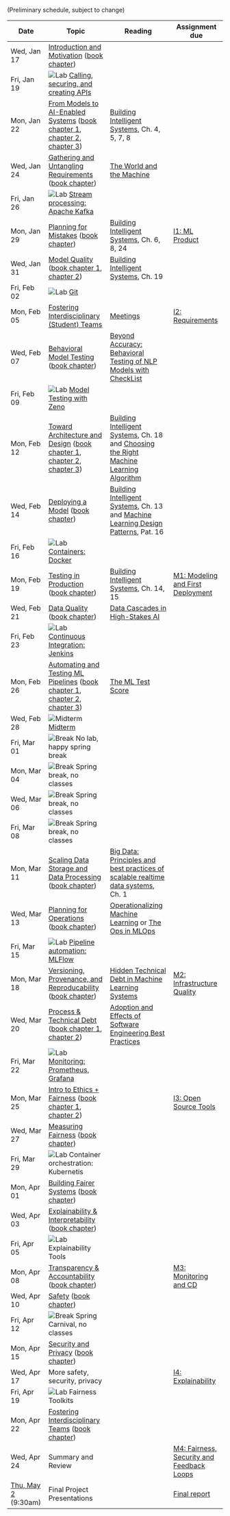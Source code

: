 (Preliminary schedule, subject to change)

| Date  | Topic | Reading | Assignment due |
| -     | -     | -       | -              |
| Wed, Jan 17 | [Introduction and Motivation](https://mlip-cmu.github.io/s2024/slides/01_introduction/intro.html) ([book chapter](https://ckaestne.medium.com/introduction-to-machine-learning-in-production-eef7427426f1)) |  |  |
| Fri, Jan 19 | ![Lab](https://img.shields.io/badge/-lab-yellow.svg) [Calling, securing, and creating APIs](https://github.com/mlip-cmu/s2024/blob/main/labs/lab01.md)  |  |  |
| Mon, Jan 22 | [From Models to AI-Enabled Systems](https://mlip-cmu.github.io/s2024/slides/02_systems/systems.html) ([book chapter 1](https://ckaestne.medium.com/machine-learning-in-production-from-models-to-systems-e1422ec7cd65), [chapter 2](https://ckaestne.medium.com/when-to-use-machine-learning-83fe9be1b8e1), [chapter 3](https://ckaestne.medium.com/setting-and-measuring-goals-for-machine-learning-projects-c887bc6ab9d0)) | [Building Intelligent Systems](https://cmu.primo.exlibrisgroup.com/permalink/01CMU_INST/6lpsnm/alma991019649190004436), Ch. 4, 5, 7, 8 |  |
| Wed, Jan 24 | [Gathering and Untangling Requirements](https://mlip-cmu.github.io/s2024/slides/03_requirements/requirements.html) ([book chapter](https://ckaestne.medium.com/gathering-requirements-for-ml-enabled-systems-4f0a7a23730f)) | [The World and the Machine](https://scholar.google.com/scholar?cluster=1090758480873197042) |  |
| Fri, Jan 26 | ![Lab](https://img.shields.io/badge/-lab-yellow.svg) [Stream processing: Apache Kafka](https://github.com/mlip-cmu/s2024/blob/main/labs/lab02.md)  |  |  |
| Mon, Jan 29 | [Planning for Mistakes](https://mlip-cmu.github.io/s2024/slides/04_mistakes/mistakes.html) ([book chapter](https://ckaestne.medium.com/planning-for-machine-learning-mistakes-2574f4fcf529)) | [Building Intelligent Systems](https://cmu.primo.exlibrisgroup.com/permalink/01CMU_INST/6lpsnm/alma991019649190004436), Ch. 6, 8, 24 | [I1: ML Product](https://github.com/mlip-cmu/s2024/blob/main/assignments/I1_mlproduct.md) |
| Wed, Jan 31 | [Model Quality](https://mlip-cmu.github.io/s2024/slides/05_modelaccuracy/modelquality1.html) ([book chapter 1](https://ckaestne.medium.com/model-quality-defining-correctness-and-fit-a8361b857df), [chapter 2](https://ckaestne.medium.com/model-quality-measuring-prediction-accuracy-38826216ebcb)) | [Building Intelligent Systems](https://cmu.primo.exlibrisgroup.com/permalink/01CMU_INST/6lpsnm/alma991019649190004436), Ch. 19 |  |
| Fri, Feb 02 | ![Lab](https://img.shields.io/badge/-lab-yellow.svg) [Git](https://github.com/mlip-cmu/s2024/blob/main/labs/lab03.md)  |  |  |
| Mon, Feb 05 | [Fostering Interdisciplinary (Student) Teams](https://mlip-cmu.github.io/s2024/slides/06_teamwork/teams.html) | [Meetings](https://third-bit.com/2018/05/11/meetings/) | [I2: Requirements](https://github.com/mlip-cmu/s2024/blob/main/assignments/I2_requirements.md) |
| Wed, Feb 07 | [Behavioral Model Testing](https://mlip-cmu.github.io/s2024/slides/07_modeltesting/modelquality2.html) ([book chapter](https://ckaestne.medium.com/model-quality-slicing-capabilities-invariants-and-other-testing-strategies-27e456027bd)) | [Beyond Accuracy: Behavioral Testing of NLP Models with CheckList](https://aclanthology.org/2020.acl-main.442.pdf) |  |
| Fri, Feb 09 | ![Lab](https://img.shields.io/badge/-lab-yellow.svg) [Model Testing with Zeno](https://github.com/mlip-cmu/s2024/blob/main/labs/lab04.md)  |  |  |
| Mon, Feb 12 | [Toward Architecture and Design](https://mlip-cmu.github.io/s2024/slides/08_architecture/tradeoffs.html) ([book chapter 1](https://ckaestne.medium.com/architectural-components-in-ml-enabled-systems-78cf76b29a92), [chapter 2](https://ckaestne.medium.com/thinking-like-a-software-architect-121ea6919871), [chapter 3](https://ckaestne.medium.com/quality-drivers-in-architectures-for-ml-enabled-systems-836f21c44334)) | [Building Intelligent Systems](https://cmu.primo.exlibrisgroup.com/permalink/01CMU_INST/6lpsnm/alma991019649190004436), Ch. 18 and [Choosing the Right Machine Learning Algorithm](https://hackernoon.com/choosing-the-right-machine-learning-algorithm-68126944ce1f) |  |
| Wed, Feb 14 | [Deploying a Model](https://mlip-cmu.github.io/s2024/slides/09_deploying_a_model/deployment.html) ([book chapter](https://ckaestne.medium.com/deploying-a-model-f0b7ffefd06a)) | [Building Intelligent Systems](https://cmu.primo.exlibrisgroup.com/permalink/01CMU_INST/6lpsnm/alma991019649190004436), Ch. 13 and [Machine Learning Design Patterns](https://cmu.primo.exlibrisgroup.com/permalink/01CMU_INST/1feg4j8/alma991019735160604436), Pat. 16 |  |
| Fri, Feb 16 | ![Lab](https://img.shields.io/badge/-lab-yellow.svg) [Containers: Docker](https://github.com/mlip-cmu/s2024/blob/main/labs/lab05.md)  |  |  |
| Mon, Feb 19 | [Testing in Production](https://mlip-cmu.github.io/s2024/slides/10_qainproduction/qainproduction.html) ([book chapter](https://ckaestne.medium.com/quality-assurance-in-production-for-ml-enabled-systems-4d1b3442316f)) | [Building Intelligent Systems](https://cmu.primo.exlibrisgroup.com/permalink/01CMU_INST/6lpsnm/alma991019649190004436), Ch. 14, 15 | [M1: Modeling and First Deployment](https://github.com/mlip-cmu/s2024/blob/main/assignments/project.md) |
| Wed, Feb 21 | [Data Quality](https://mlip-cmu.github.io/s2024/slides/11_dataquality/dataquality.html) ([book chapter](https://ckaestne.medium.com/data-quality-for-building-production-ml-systems-2e0cc7e6113f)) | [Data Cascades in High-Stakes AI](https://dl.acm.org/doi/abs/10.1145/3411764.3445518) |  |
| Fri, Feb 23 | ![Lab](https://img.shields.io/badge/-lab-yellow.svg) [Continuous Integration: Jenkins](https://github.com/mlip-cmu/s2024/blob/main/labs/lab06.md) |  |  |
| Mon, Feb 26 | [Automating and Testing ML Pipelines](https://mlip-cmu.github.io/s2024/slides/12_pipelinequality/pipelinequality.html) ([book chapter 1](https://ckaestne.medium.com/quality-assurance-basics-6ce1eca9921), [chapter 2](https://ckaestne.medium.com/quality-assurance-for-machine-learning-pipelines-d495b8e5ad6a), [chapter 3](https://ckaestne.medium.com/integration-and-system-testing-bc4db6650d1)) | [The ML Test Score](https://static.googleusercontent.com/media/research.google.com/en//pubs/archive/46555.pdf) |  |
| Wed, Feb 28 | ![Midterm](https://img.shields.io/badge/-midterm-blue.svg) [Midterm](https://github.com/mlip-cmu/s2024/tree/main/exams) |  |  |
| Fri, Mar 01 | ![Break](https://img.shields.io/badge/-break-red.svg) No lab, happy spring break |  |  |
| Mon, Mar 04 | ![Break](https://img.shields.io/badge/-break-red.svg) Spring break, no classes  |  |  |
| Wed, Mar 06 | ![Break](https://img.shields.io/badge/-break-red.svg) Spring break, no classes  |  |  |
| Fri, Mar 08 | ![Break](https://img.shields.io/badge/-break-red.svg) Spring break, no classes  |  |  |
| Mon, Mar 11 | [Scaling Data Storage and Data Processing](https://mlip-cmu.github.io/s2024/slides/13_dataatscale/dataatscale.html) ([book chapter](https://ckaestne.medium.com/scaling-ml-enabled-systems-b5c6b1527bc)) | [Big Data: Principles and best practices of scalable realtime data systems](https://cmu.primo.exlibrisgroup.com/permalink/01CMU_INST/6lpsnm/alma991019577936304436), Ch. 1 |  |
| Wed, Mar 13 | [Planning for Operations](https://mlip-cmu.github.io/s2024/slides/14_operations/operations.html) ([book chapter](https://ckaestne.medium.com/planning-for-operations-of-ml-enabled-systems-a3d18e07ef7c)) | [Operationalizing Machine Learning](https://arxiv.org/abs/2209.09125) or [The Ops in MLOps](https://anchor.fm/mlops/episodes/The-Ops-in-MLOps---Process-and-People--Shalabh-Chaudry--MLOps-Podcast-146-e1va8u0) |  |
| Fri, Mar 15 | ![Lab](https://img.shields.io/badge/-lab-yellow.svg) [Pipeline automation: MLFlow](https://github.com/mlip-cmu/s2024/blob/main/labs/lab07.md) |  |  |
| Mon, Mar 18 | [Versioning, Provenance, and Reproducability](https://mlip-cmu.github.io/s2024/slides/15_provenance/provenance.html) ([book chapter](https://ckaestne.medium.com/versioning-provenance-and-reproducibility-in-production-machine-learning-355c48665005)) | [Hidden Technical Debt in Machine Learning Systems](http://papers.nips.cc/paper/5656-hidden-technical-debt-in-machine-learning-systems.pdf) | [M2: Infrastructure Quality](https://github.com/mlip-cmu/s2024/blob/main/assignments/project.md) |
| Wed, Mar 20 | [Process & Technical Debt](https://mlip-cmu.github.io/s2024/slides/16_process/process.html) ([book chapter 1](https://ckaestne.medium.com/data-science-and-software-engineering-process-models-ea997ea53711), [chapter 2](https://ckaestne.medium.com/technical-debt-in-machine-learning-systems-62035b82b6de)) | [Adoption and Effects of Software Engineering Best Practices](https://arxiv.org/pdf/2007.14130) |  |
| Fri, Mar 22 | ![Lab](https://img.shields.io/badge/-lab-yellow.svg) [Monitoring: Prometheus, Grafana](https://github.com/mlip-cmu/s2024/blob/main/labs/lab08.md) |  |  |
| Mon, Mar 25 | [Intro to Ethics + Fairness](https://mlip-cmu.github.io/s2024/slides/17_intro_ethics_fairness/intro-ethics-fairness.html) ([book chapter 1](https://ckaestne.medium.com/responsible-ai-engineering-c97e44e6c57a), [chapter 2](https://ckaestne.medium.com/fairness-in-machine-learning-and-ml-enabled-products-8ee05ed8ffc4)) |  | [I3: Open Source Tools](https://github.com/mlip-cmu/s2024/blob/main/assignments/I3_mlops_tools.md) |
| Wed, Mar 27 | [Measuring Fairness](https://mlip-cmu.github.io/s2024/slides/18_fairness_measures/model_fairness.html) ([book chapter](https://ckaestne.medium.com/fairness-in-machine-learning-and-ml-enabled-products-8ee05ed8ffc4))  |  |  |
| Fri, Mar 29 | ![Lab](https://img.shields.io/badge/-lab-yellow.svg) Container orchestration: Kubernetis  |  |  |
| Mon, Apr 01 | [Building Fairer Systems](https://mlip-cmu.github.io/s2024/slides/19_system_fairness/system_fairness.html) ([book chapter](https://ckaestne.medium.com/fairness-in-machine-learning-and-ml-enabled-products-8ee05ed8ffc4))  |  |  |
| Wed, Apr 03 | [Explainability & Interpretability](https://mlip-cmu.github.io/s2024/slides/20_explainability/explainability.html) ([book chapter](https://ckaestne.medium.com/interpretability-and-explainability-a80131467856)) |  |  |
| Fri, Apr 05 | ![Lab](https://img.shields.io/badge/-lab-yellow.svg) Explainability Tools |  |  |
| Mon, Apr 08 | [Transparency & Accountability](https://mlip-cmu.github.io/s2024/slides/21_transparency/transparency.html) ([book chapter](https://ckaestne.medium.com/transparency-and-accountability-in-ml-enabled-systems-f8ed0b6fd183)) |  | [M3: Monitoring and CD](https://github.com/mlip-cmu/s2024/blob/main/assignments/project.md) |
| Wed, Apr 10 |  [Safety](https://mlip-cmu.github.io/s2024/slides/22_safety/safety.html) ([book chapter](https://ckaestne.medium.com/safety-in-ml-enabled-systems-b5a5901933ac)) |  |  |
| Fri, Apr 12 | ![Break](https://img.shields.io/badge/-break-red.svg) Spring Carnival, no classes  |  |  |
| Mon, Apr 15 | [Security and Privacy](https://mlip-cmu.github.io/s2024/slides/23_security/security.html) ([book chapter](https://ckaestne.medium.com/security-and-privacy-in-ml-enabled-systems-1855f561b894)) |  |  |
| Wed, Apr 17 | More safety, security, privacy  |  | [I4: Explainability](https://github.com/mlip-cmu/s2024/blob/main/assignments/I4_explainability.md) |
| Fri, Apr 19 | ![Lab](https://img.shields.io/badge/-lab-yellow.svg) Fairness Toolkits |  |  |
| Mon, Apr 22 | [Fostering Interdisciplinary Teams](https://mlip-cmu.github.io/s2024/slides/24_teams/teams.html) ([book chapter](https://ckaestne.medium.com/building-machine-learning-products-with-interdisciplinary-teams-a1fdfbf49e81)) |  |  |
| Wed, Apr 24 | Summary and Review  |  | [M4: Fairness, Security and Feedback Loops](https://github.com/mlip-cmu/s2024/blob/main/assignments/project.md) |
| [Thu, May 2](https://www.cmu.edu/hub/docs/final-exams.pdf) (9:30am) | Final Project Presentations  |  | [Final report](https://github.com/mlip-cmu/s2024/blob/main/assignments/project.md) |
